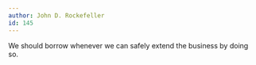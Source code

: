 ```yaml
---
author: John D. Rockefeller
id: 145
---
```


We should borrow whenever we can safely extend the business by doing so.